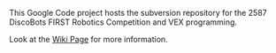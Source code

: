 This Google Code project hosts the subversion repository for the 2587 DiscoBots FIRST Robotics Competition and VEX programming.

Look at the [Wiki Page](HomePage.md) for more information.